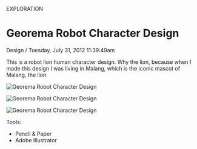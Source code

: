 <p class="type">EXPLORATION</p>

# Georema Robot Character Design

<p class="meta">Design  /  Tuesday, July 31, 2012 11:39:49am</p>

This is a robot lion human character design. Why the lion, because when I made this design I was living in Malang, which is the iconic mascot of Malang, the lion.

![Georema Robot Character Design](https://farooq-agent.web.app/assets/images/works/details/46-georema-robot-character-design/i37.png)

![Georema Robot Character Design](https://farooq-agent.web.app/assets/images/works/details/46-georema-robot-character-design/georema.jpg)

![Georema Robot Character Design](https://farooq-agent.web.app/assets/images/works/large/4vx4SZxe_work_image.png)

Tools:
- Pencil & Paper
- Adobe Illustrator
